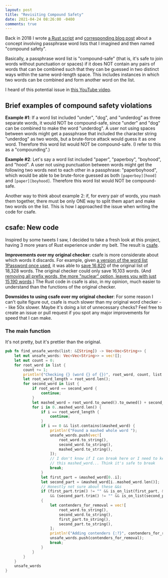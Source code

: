 ```yaml
---
layout: post
title: "Revisiting Compound Safety"
date: 2021-04-24 08:26:00 -0400
comments: true
---
```


Back in 2018 I wrote [a Rust script](https://github.com/sts10/compound-passphrase-list-safety-checker) and [corresponding blog post](https://sts10.github.io/2018/05/05/compound-passphrase-list-safety-checker.html) about a concept involving passphrase word lists that I imagined and then named "compound safety".

Basically, a passphrase word list is "compound-safe" (that is, it's safe to join words without punctuation or spaces) if it does NOT contain any pairs of words that can be combined such that they can be guessed in two distinct ways within the same word-length space. This includes instances in which two words can be combined and form another word on the list.

I heard of this potential issue in [this YouTube video](https://youtu.be/Pe_3cFuSw1E?t=8m36s). 

## Brief examples of compound safety violations

**Example #1**: If a word list included "under", "dog", and "underdog" as three separate words, it would NOT be compound-safe, since "under" and "dog" can be combined to make the word "underdog". A user not using spaces between words might get a passphrase that included the character string "underdog" as two words, but a brute-force attack would guess it as one word. Therefore this word list would NOT be compound-safe. (I refer to this as a "compounding".)

**Example #2**: Let's say a word list included "paper", "paperboy", "boyhood", and "hood". A user not using punctuation between words might get the following two words next to each other in a passphrase: "paperboyhood", which would be able to be brute-force guessed as both `[paperboy][hood]` and `[paper][boyhood]`. Therefore this word list would NOT be compound-safe. 

Another way to think about example 2: if, for every pair of words, you mash them together, there must be only ONE way to split them apart and make two words on the list. This is how I approached the issue when writing the code for csafe.

## csafe: New code 

Inspired by some tweets I saw, I decided to take a fresh look at this project, having 3 more years of Rust experience under my belt. The result is [csafe](https://github.com/sts10/csafe). 

**Improvements over my original checker**: csafe is more considerate about which words it discards. For example, given [a version of the word list 1Password once used](https://github.com/sts10/csafe/blob/main/word_lists/agile_words.txt), it was able to [save 16,820](https://github.com/sts10/csafe/blob/main/word_lists/agile_words.txt.csafe) of the original list of 18,328 words. The original checker could only save 16,103 words. (And [removing all prefix words, the more "nuclear" option, leaves you with just 15,190 words](https://github.com/sts10/prefix-safety-checker/blob/master/word_lists/agile_words.txt.no-prefix).) The Rust code in csafe is also, in my opinion, much easier to understand than the functions of the original checker. 

**Downsides to using csafe over my original checker**: For some reason I can't quite figure out, csafe is much slower than my original word checker -- like 50x slower. Maybe it's doing a lot of unnecessary checks? Feel free to create an issue or pull request if you spot any major improvements for speed that I can make.

### The main function

It's not pretty, but it's prettier than the original.

```rust
pub fn find_unsafe_words(list: &[String]) -> Vec<Vec<String>> {
    let mut unsafe_words: Vec<Vec<String>> = vec![];
    let mut count = 0;
    for root_word in list {
        count += 1;
        println!("Checking {} (word {} of {})", root_word, count, list.len());
        let root_word_length = root_word.len();
        for second_word in list {
            if root_word == second_word {
                continue;
            }
            let mashed_word = root_word.to_owned().to_owned() + second_word;
            for i in 0..mashed_word.len() {
                if i == root_word_length {
                    continue;
                }
                if i == 0 && list.contains(&mashed_word) {
                    println!("Found a mashed whole word ");
                    unsafe_words.push(vec![
                        root_word.to_string(),
                        second_word.to_string(),
                        mashed_word.to_string(),
                    ]);
                    // I don't know if I can break here or I need to keep checking
                    // this mashed_word... Think it's safe to break
                    break;
                }
                let first_part = &mashed_word[0..i];
                let second_part = &mashed_word[i..mashed_word.len()];
                // Honestly not sure about these &&s
                if (first_part.trim() != "" && is_on_list(first_part, &list))
                    && (second_part.trim() != "" && is_on_list(second_part, &list))
                {
                    let contenders_for_removal = vec![
                        root_word.to_string(),
                        second_word.to_string(),
                        first_part.to_string(),
                        second_part.to_string(),
                    ];
                    println!("Adding contenders {:?}", contenders_for_removal);
                    unsafe_words.push(contenders_for_removal);
                    break;
                }
            }
        }
    }
    unsafe_words
}

```
